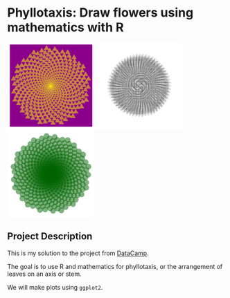# Phyllotaxis: Draw flowers using mathematics with R
                                                                                                 
<img src="phyllotaxis1.png" width="200" height="200">  <img src="phyllotaxis2.png" width="200" height="200"> <img src="phyllotaxis3.png" width="200" height="200">

## Project Description

This is my solution to the project from [DataCamp](https://www.datacamp.com).

The goal is to use R and mathematics for phyllotaxis, or the arrangement of leaves on an axis or stem.

We will make plots using `ggplot2`.
